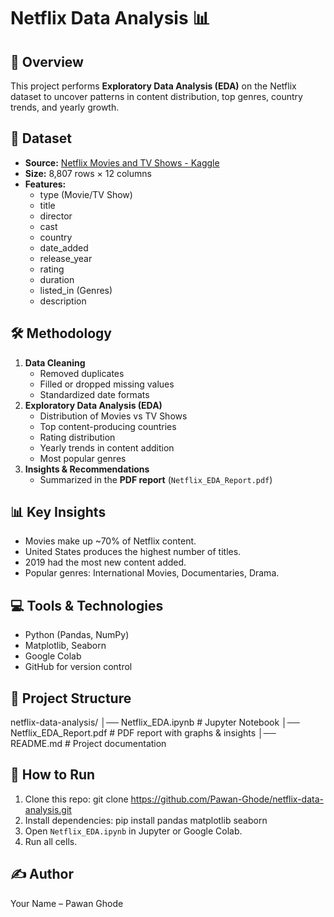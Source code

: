 # Netflix Data Analysis 📊

## 📌 Overview
This project performs **Exploratory Data Analysis (EDA)** on the Netflix dataset to uncover patterns in content distribution, top genres, country trends, and yearly growth.

## 📂 Dataset
- **Source:** [Netflix Movies and TV Shows - Kaggle](https://www.kaggle.com/shivamb/netflix-shows)
- **Size:** 8,807 rows × 12 columns
- **Features:**
  - type (Movie/TV Show)
  - title
  - director
  - cast
  - country
  - date_added
  - release_year
  - rating
  - duration
  - listed_in (Genres)
  - description

## 🛠 Methodology
1. **Data Cleaning**
   - Removed duplicates
   - Filled or dropped missing values
   - Standardized date formats
2. **Exploratory Data Analysis (EDA)**
   - Distribution of Movies vs TV Shows
   - Top content-producing countries
   - Rating distribution
   - Yearly trends in content addition
   - Most popular genres
3. **Insights & Recommendations**
   - Summarized in the **PDF report** (`Netflix_EDA_Report.pdf`)

## 📊 Key Insights
- Movies make up ~70% of Netflix content.
- United States produces the highest number of titles.
- 2019 had the most new content added.
- Popular genres: International Movies, Documentaries, Drama.

## 💻 Tools & Technologies
- Python (Pandas, NumPy)
- Matplotlib, Seaborn
- Google Colab
- GitHub for version control

## 📁 Project Structure
netflix-data-analysis/
│── Netflix_EDA.ipynb          # Jupyter Notebook
│── Netflix_EDA_Report.pdf     # PDF report with graphs & insights
│── README.md                  # Project documentation

## 🚀 How to Run
1. Clone this repo:
   git clone https://github.com/Pawan-Ghode/netflix-data-analysis.git
2. Install dependencies:
   pip install pandas matplotlib seaborn
3. Open `Netflix_EDA.ipynb` in Jupyter or Google Colab.
4. Run all cells.

## ✍ Author
Your Name – Pawan Ghode
